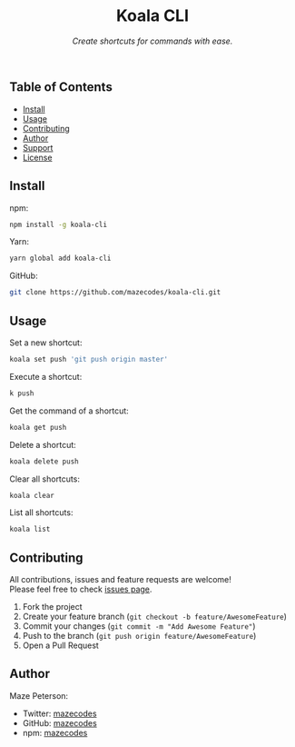 <div align="center">
  <h1>Koala CLI</h1>
  <p><i>Create shortcuts for commands with ease.</i></p>
</div><br>

## Table of Contents

- [Install](#install)
- [Usage](#usage)
- [Contributing](#contributing)
- [Author](#author)
- [Support](#show-your-support)
- [License](#license)

## Install

npm:

```bash
npm install -g koala-cli
```

Yarn:

```bash
yarn global add koala-cli
```

GitHub:

```bash
git clone https://github.com/mazecodes/koala-cli.git
```

## Usage

Set a new shortcut:

```bash
koala set push 'git push origin master'
```

Execute a shortcut:

```bash
k push
```

Get the command of a shortcut:

```bash
koala get push
```

Delete a shortcut:

```bash
koala delete push
```

Clear all shortcuts:

```bash
koala clear
```

List all shortcuts:

```bash
koala list
```

## Contributing

All contributions, issues and feature requests are welcome!<br>
Please feel free to check [issues page](https://github.com/mazecodes/koala-cli/issues).

1. Fork the project
1. Create your feature branch (`git checkout -b feature/AwesomeFeature`)
1. Commit your changes (`git commit -m "Add Awesome Feature"`)
1. Push to the branch (`git push origin feature/AwesomeFeature`)
1. Open a Pull Request

## Author

Maze Peterson:

- Twitter: [mazecodes](https://twitter.com/mazecodes)
- GitHub: [mazecodes](https://github.com/mazecodes)
- npm: [mazecodes](https://npmjs.com/~mazecodes)
